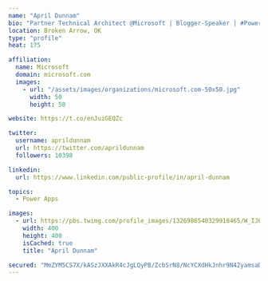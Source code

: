 ```yaml
---
name: "April Dunnam"
bio: "Partner Technical Architect @Microsoft | Blogger-Speaker | #PowerApps, #PowerAutomate, #Office365, #SharePoint | #WIT | #Karaoke Queen"
location: Broken Arrow, OK
type: "profile"
heat: 175

affiliation:
  name: Microsoft
  domain: microsoft.com
  images:
    - url: "/assets/images/organizations/microsoft.com-50x50.jpg"
      width: 50
      height: 50

website: https://t.co/enJuiGEQZc

twitter:
  username: aprildunnam
  url: https://twitter.com/aprildunnam
  followers: 10398

linkedin:
  url: https://www.linkedin.com/public-profile/in/april-dunnam

topics:
  - Power Apps

images:
  - url: https://pbs.twimg.com/profile_images/1326986540329918465/W_IJ6Ih2_400x400.jpg
    width: 400
    height: 400
    isCached: true
    title: "April Dunnam"

secured: "MmZYM5CS7X/kASzJXXAkR4cJgLQyPB/ZcbSrN8/NcYCXdHkJnhr9N42yamsaDmiYEC8OqM8roTEM905I8Ejvw/EJ8Hrp/HdMV8yxGsfl5od+ENcnnyO0Sru+6AuISGKmFrPqY6V2blt2K8E7znLjE1Snw0XmpElsqe/wzuozz7HvDu3ByeDmLGy0JuZvNfUhUvbRh3F5fr2Cv+jy9kKFsLXtaVVWHxJY4555o4AyTYpKux5v7mHWAAiWktl9PKtEDgRmGBFVju42a9b930tJIpRoKT/2xXjqgQkhOEB8/ULDOVuVFitZEeTD948x9KX7k5wNlmjNqOPuDzqDUiH5GG6USk9t6HpWvXS47UmCOcSwUunFE3aVm78recy7/fH9kiANs7lYRxTpCRSeQBfz1nxmF81ZqYj7wLQFQdvVNbo=;pafquT33DWV1Ohzs0Pgh2w=="
---
```



